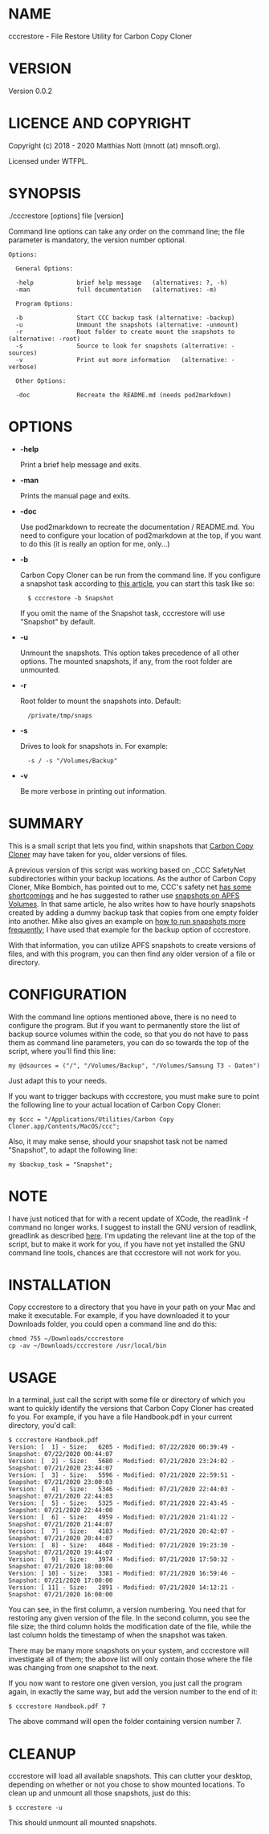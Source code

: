 # NAME

cccrestore - File Restore Utility for Carbon Copy Cloner

# VERSION

Version 0.0.2

# LICENCE AND COPYRIGHT

Copyright (c) 2018 - 2020 Matthias Nott (mnott (at) mnsoft.org).

Licensed under WTFPL.

# SYNOPSIS

./cccrestore [options] file [version]

Command line options can take any order on the command line;
the file parameter is mandatory, the version number optional.

    Options:

      General Options:

      -help            brief help message   (alternatives: ?, -h)
      -man             full documentation   (alternatives: -m)

      Program Options:

      -b               Start CCC backup task (alternative: -backup)
      -u               Unmount the snapshots (alternative: -unmount)
      -r               Root folder to create mount the snapshots to (alternative: -root)
      -s               Source to look for snapshots (alternative: -sources)
      -v               Print out more information   (alternative: -verbose)

      Other Options:

      -doc             Recreate the README.md (needs pod2markdown)

# OPTIONS

- **-help**

    Print a brief help message and exits.

- **-man**

    Prints the manual page and exits.

- **-doc**

    Use pod2markdown to recreate the documentation / README.md.
    You need to configure your location of pod2markdown at the
    top, if you want to do this (it is really an option for me,
    only...)

- **-b**

    Carbon Copy Cloner can be run from the command line. If you
    configure a snapshot task according to
    [this article](https://bombich.com/kb/ccc5/leveraging-snapshots-on-apfs-volumes),
    you can start this task like so:

        $ cccrestore -b Snapshot

    If you omit the name of the Snapshot task, cccrestore will
    use "Snapshot" by default.

- **-u**

    Unmount the snapshots. This option takes precedence
    of all other options. The mounted snapshots, if any,
    from the root folder are unmounted.

- **-r**

    Root folder to mount the snapshots into. Default:

        /private/tmp/snaps

- **-s**

    Drives to look for snapshots in. For example:

        -s / -s "/Volumes/Backup"

- **-v**

    Be more verbose in printing out information.

# SUMMARY

This is a small script that lets you find, within snapshots that
[Carbon Copy Cloner](https://bombich.com/) may have taken for you,
older versions of files.

A previous version of this script was working based on \_CCC SafetyNet
subdirectories within your backup locations. As the author of Carbon
Copy Cloner, Mike Bombich, has pointed out to me, CCC's safety net
[has some shortcomings](https://bombich.com/kb/ccc5/frequently-asked-questions-about-carbon-copy-cloner-safetynet#archived\_bundles)
and he has suggested to rather use [snapshots on APFS Volumes](https://bombich.com/kb/ccc5/leveraging-snapshots-on-apfs-volumes).
In that same article, he also writes how to have hourly snapshots
created by adding a dummy backup task that copies from one empty
folder into another. Mike also gives an example on
[how to run snapshots more frequently](https://bombich.com/kb/ccc5/can-i-run-my-backups-more-frequently-hourly);
I have used that example for the backup option of cccrestore.

With that information, you can utilize APFS snapshots to create
versions of files, and with this program, you can then find any
older version of a file or directory.

# CONFIGURATION

With the command line options mentioned above, there is no need
to configure the program. But if you want to permanently store
the list of backup source volumes within the code, so that you
do not have to pass them as command line parameters, you can do
so towards the top of the script, where you'll find this line:

    my @dsources = ("/", "/Volumes/Backup", "/Volumes/Samsung T3 - Daten")

Just adapt this to your needs.

If you want to trigger backups with cccrestore, you must make
sure to point the following line to your actual location of
Carbon Copy Cloner:

    my $ccc = "/Applications/Utilities/Carbon Copy Cloner.app/Contents/MacOS/ccc";

Also, it may make sense, should your snapshot task not be named
"Snapshot", to adapt the following line:

    my $backup_task = "Snapshot";

# NOTE

I have just noticed that for with a recent update of XCode, the
readlink -f command no longer works. I suggest to install the GNU
version of readlink, greadlink as described
[here](https://www.topbug.net/blog/2013/04/14/install-and-use-gnu-command-line-tools-in-mac-os-x/).
I'm updating the relevant line at the top of the script, but to
make it work for you, if you have not yet installed the GNU command
line tools, chances are that cccrestore will not work for you.

# INSTALLATION

Copy cccrestore to a directory that you have in your path on
your Mac and make it executable. For example, if you have
downloaded it to your Downloads folder, you could open a
command line and do this:

    chmod 755 ~/Downloads/cccrestore
    cp -av ~/Downloads/cccrestore /usr/local/bin

# USAGE

In a terminal, just call the script with some file or
directory of which you want to quickly identify the versions
that Carbon Copy Cloner has created fo you. For example, if you
have a file Handbook.pdf in your current directory, you'd call:

    $ cccrestore Handbook.pdf
    Version: [  1] - Size:   6205 - Modified: 07/22/2020 00:39:49 - Snapshot: 07/22/2020 00:44:07
    Version: [  2] - Size:   5680 - Modified: 07/21/2020 23:24:02 - Snapshot: 07/21/2020 23:44:07
    Version: [  3] - Size:   5596 - Modified: 07/21/2020 22:59:51 - Snapshot: 07/21/2020 23:00:03
    Version: [  4] - Size:   5346 - Modified: 07/21/2020 22:44:03 - Snapshot: 07/21/2020 22:44:03
    Version: [  5] - Size:   5325 - Modified: 07/21/2020 22:43:45 - Snapshot: 07/21/2020 22:44:00
    Version: [  6] - Size:   4959 - Modified: 07/21/2020 21:41:22 - Snapshot: 07/21/2020 21:44:07
    Version: [  7] - Size:   4183 - Modified: 07/21/2020 20:42:07 - Snapshot: 07/21/2020 20:44:07
    Version: [  8] - Size:   4048 - Modified: 07/21/2020 19:23:30 - Snapshot: 07/21/2020 19:44:07
    Version: [  9] - Size:   3974 - Modified: 07/21/2020 17:50:32 - Snapshot: 07/21/2020 18:00:00
    Version: [ 10] - Size:   3381 - Modified: 07/21/2020 16:59:46 - Snapshot: 07/21/2020 17:00:00
    Version: [ 11] - Size:   2891 - Modified: 07/21/2020 14:12:21 - Snapshot: 07/21/2020 16:00:00

You can see, in the first column, a version numbering. You need that
for restoring any given version of the file. In the second column,
you see the file size; the third column holds the modification date
of the file, while the last column holds the timestamp of when the
snapshot was taken.

There may be many more snapshots on your system, and cccrestore
will investigate all of them; the above list will only contain
those where the file was changing from one snapshot to the next.

If you now want to restore one given version, you just call the
program again, in exactly the same way, but add the version number
to the end of it:

    $ cccrestore Handbook.pdf 7

The above command will open the folder containing version number 7.

# CLEANUP

cccrestore will load all available snapshots. This can clutter
your desktop, depending on whether or not you chose to show
mounted locations. To clean up and unmount all those snapshots,
just do this:

    $ cccrestore -u

This should unmount all mounted snapshots.
